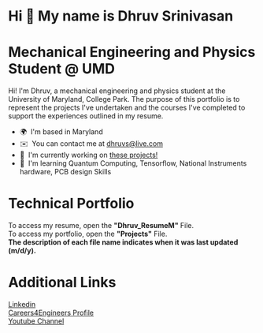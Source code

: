 Hi 👋 My name is Dhruv Srinivasan
=================================

# Mechanical Engineering and Physics Student @ UMD

Hi! I'm Dhruv, a mechanical engineering and physics student at the University of Maryland, College Park. The purpose of this portfolio is to represent the projects I've undertaken and the courses I've completed to support the experiences outlined in my resume.

*   🌍  I'm based in Maryland
*   ✉️  You can contact me at [dhruvs@live.com](mailto:dhruvs@live.com)
*   🚀  I'm currently working on [these projects!](https://github.com/dhruv-srinivasan/portfolio/blob/main/Projects.pdf)
*   🧠  I'm learning Quantum Computing, Tensorflow, National Instruments hardware, PCB design Skills<p align="left">
                    
# Technical Portfolio
To access my resume, open the <b>"Dhruv_ResumeM"</b> File.
<br>
To access my portfolio, open the <b>"Projects"</b> File.
<br>
<b> The description of each file name indicates when it was last updated (m/d/y). </b>
# Additional Links
<a href="https://www.linkedin.com/in/dhruvsrinivasan/">Linkedin</a>
<br>
<a href="https://clark-umd-csm.symplicity.com/profiles/dhruv">Careers4Engineers Profile</a>
<br>
<a href="https://www.youtube.com/channel/UCiiELWg_R42HaXaLk8FlMOw">Youtube Channel</a>
